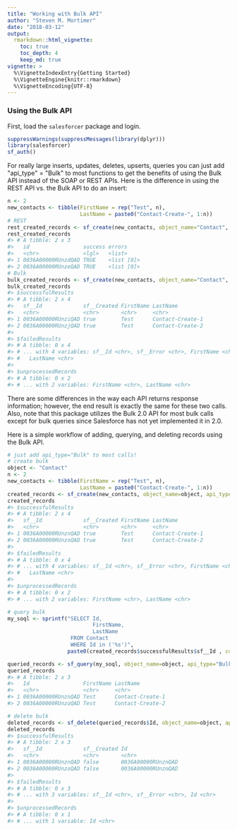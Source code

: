 ```yaml
---
title: "Working with Bulk API"
author: "Steven M. Mortimer"
date: "2018-03-12"
output:
  rmarkdown::html_vignette:
    toc: true
    toc_depth: 4
    keep_md: true
vignette: >
  %\VignetteIndexEntry{Getting Started}
  %\VignetteEngine{knitr::rmarkdown}
  %\VignetteEncoding{UTF-8}
---
```




### Using the Bulk API

First, load the `salesforcer` package and login. 




```r
suppressWarnings(suppressMessages(library(dplyr)))
library(salesforcer)
sf_auth()
```

For really large inserts, updates, deletes, upserts, queries you can just add 
"api_type" = "Bulk" to most functions to get the benefits of using the Bulk API 
instead of the SOAP or REST APIs. Here is the difference in using the REST API vs. 
the Bulk API to do an insert:


```r
n <- 2
new_contacts <- tibble(FirstName = rep("Test", n),
                       LastName = paste0("Contact-Create-", 1:n))
# REST
rest_created_records <- sf_create(new_contacts, object_name="Contact", api_type="REST")
rest_created_records
#> # A tibble: 2 x 3
#>   id                 success errors    
#>   <chr>              <lgl>   <list>    
#> 1 0036A00000RUnzdQAD TRUE    <list [0]>
#> 2 0036A00000RUnzeQAD TRUE    <list [0]>
# Bulk
bulk_created_records <- sf_create(new_contacts, object_name="Contact", api_type="Bulk")
bulk_created_records
#> $successfulResults
#> # A tibble: 2 x 4
#>   sf__Id             sf__Created FirstName LastName        
#>   <chr>              <chr>       <chr>     <chr>           
#> 1 0036A00000RUnziQAD true        Test      Contact-Create-1
#> 2 0036A00000RUnzjQAD true        Test      Contact-Create-2
#> 
#> $failedResults
#> # A tibble: 0 x 4
#> # ... with 4 variables: sf__Id <chr>, sf__Error <chr>, FirstName <chr>,
#> #   LastName <chr>
#> 
#> $unprocessedRecords
#> # A tibble: 0 x 2
#> # ... with 2 variables: FirstName <chr>, LastName <chr>
```

There are some differences in the way each API returns response information; however, 
the end result is exactly the same for these two calls. Also, note that this 
package utilizes the Bulk 2.0 API for most bulk calls except for bulk queries 
since Salesforce has not yet implemented it in 2.0. 

Here is a simple workflow of adding, querying, and deleting records using the Bulk API.


```r
# just add api_type="Bulk" to most calls!
# create bulk
object <- "Contact"
n <- 2
new_contacts <- tibble(FirstName = rep("Test", n),
                       LastName = paste0("Contact-Create-", 1:n))
created_records <- sf_create(new_contacts, object_name=object, api_type="Bulk")
created_records
#> $successfulResults
#> # A tibble: 2 x 4
#>   sf__Id             sf__Created FirstName LastName        
#>   <chr>              <chr>       <chr>     <chr>           
#> 1 0036A00000RUnznQAD true        Test      Contact-Create-1
#> 2 0036A00000RUnzoQAD true        Test      Contact-Create-2
#> 
#> $failedResults
#> # A tibble: 0 x 4
#> # ... with 4 variables: sf__Id <chr>, sf__Error <chr>, FirstName <chr>,
#> #   LastName <chr>
#> 
#> $unprocessedRecords
#> # A tibble: 0 x 2
#> # ... with 2 variables: FirstName <chr>, LastName <chr>

# query bulk
my_soql <- sprintf("SELECT Id,
                           FirstName, 
                           LastName
                    FROM Contact 
                    WHERE Id in ('%s')", 
                   paste0(created_records$successfulResults$sf__Id , collapse="','"))

queried_records <- sf_query(my_soql, object_name=object, api_type="Bulk")
queried_records
#> # A tibble: 2 x 3
#>   Id                 FirstName LastName        
#>   <chr>              <chr>     <chr>           
#> 1 0036A00000RUnznQAD Test      Contact-Create-1
#> 2 0036A00000RUnzoQAD Test      Contact-Create-2

# delete bulk
deleted_records <- sf_delete(queried_records$Id, object_name=object, api_type="Bulk")
deleted_records
#> $successfulResults
#> # A tibble: 2 x 3
#>   sf__Id             sf__Created Id                
#>   <chr>              <chr>       <chr>             
#> 1 0036A00000RUnznQAD false       0036A00000RUnznQAD
#> 2 0036A00000RUnzoQAD false       0036A00000RUnzoQAD
#> 
#> $failedResults
#> # A tibble: 0 x 3
#> # ... with 3 variables: sf__Id <chr>, sf__Error <chr>, Id <chr>
#> 
#> $unprocessedRecords
#> # A tibble: 0 x 1
#> # ... with 1 variable: Id <chr>
```
